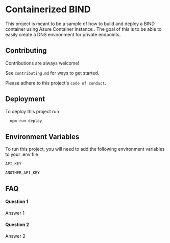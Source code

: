 
# Containerized BIND

This project is meant to be a sample of how to build and deploy a BIND container using Azure Container Instance . The goal of this is to be able to easily create a DNS environment for private endpoints. 

## Contributing

Contributions are always welcome!

See `contributing.md` for ways to get started.

Please adhere to this project's `code of conduct`.

  
## Deployment

To deploy this project run

```bash
  npm run deploy
```

  
## Environment Variables

To run this project, you will need to add the following environment variables to your .env file

`API_KEY`

`ANOTHER_API_KEY`

  
## FAQ

#### Question 1

Answer 1

#### Question 2

Answer 2

  
